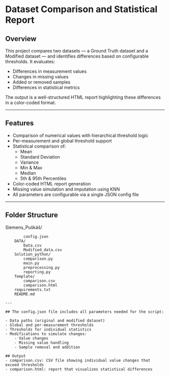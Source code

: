 # Dataset Comparison and Statistical Report  

## Overview  

This project compares two datasets — a Ground Truth dataset and a Modified dataset — and identifies differences based on configurable thresholds. It evaluates:  

- Differences in measurement values  
- Changes in missing values  
- Added or removed samples  
- Differences in statistical metrics  

The output is a well-structured HTML report highlighting these differences in a color-coded format.  

---

## Features  

- Comparison of numerical values with hierarchical threshold logic  
- Per-measurement and global threshold support  
- Statistical comparison of:  
  - Mean  
  - Standard Deviation  
  - Variance  
  - Min & Max  
  - Median  
  - 5th & 95th Percentiles  
- Color-coded HTML report generation  
- Missing value simulation and imputation using KNN  
- All parameters are configurable via a single JSON config file  

---

## Folder Structure

Siemens_Puškáš/  
```  Config/  
        config.json
    DATA/  
        Data.csv  
        Modified_data.csv  
    Solution_python/  
        comparison.py  
        main.py  
        preprocessing.py  
        reporting.py  
    Template/  
        comparison.csv  
        comparison.html  
    requirements.txt  
    README.md   

---

## The config.json file includes all parameters needed for the script:  

- Data paths (original and modified dataset)  
- Global and per-measurement thresholds  
- Thresholds for individual statistics  
- Modifications to simulate changes:  
    - Value changes  
    - Missing value handling  
    - Sample removal and addition  

## Output
- comparison.csv: CSV file showing individual value changes that exceed thresholds  
- comparison.html: report that visualizes statistical differences
